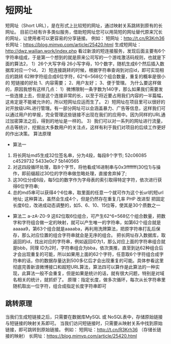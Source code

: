 # 短网址
短网址（Short URL），是在形式上比较短的网址，通过映射关系跳转到原有的长网址。
目前已经有许多类似服务，借助短网址您可以用简短的网址替代原来冗长的网址，让使用者可以更容易的分享链接。
例如：
短网址：http://t.cn/R3Krh36
长网址：https://blog.mimvp.com/article/25420.html
生成短网址：http://dwz.wailian.work/index.php
看过新浪的短连接服务，发现后面主要有6个字符串组成，于是第一个想到的就是原来公司写的一个游戏激活码规则，也就是下面的算法2，
1）26个大写字母 26小写字母，10个数字，随机生成6个然后插入数据库对应一个id，
2）短连接跳转的时候，根据字符串查询到对应id，即可实现相应的跳转
62种字符组合成6位字符，62^6=568亿个组合数量，重复的概率是很小的
短链接的好处
1、内容需要；
2、用户友好；
3、便于管理。
为什么要这样做的，原因我想有这样几点：
1）微博限制一条字数为140字，那么如果我们需要发一些连接上去，但是这个连接非常的长，以至于将近要占用我们内容的一半篇幅，这肯定是不能被允许的，所以短网址应运而生了。
2）短网址在项目里可以很好的对开放级URL进行管理。有一部分网址可以会涵盖暴力、广告等信息，这样我们可以通过用户的举报，完全管理这些链接不出现在我们的应用中。因为同样的URL通过加密算法之后，得到的地址是一样的。
3）我们可以对一系列的网址进行流量，点击等统计，挖掘出大多数用户的关注点，这样有利于我们对项目的后续工作更好的作出决策。
算法原理

* 算法一
1) 将长网址md5生成32位签名串，分为4段，每段8个字节;  52c06085  c4529732  5433e0c7  5b140565
2) 对这四段循环处理，取8个字节，将他看成16进制串与0x3fffffff(30位1)与操作，即前缀超过30位的字符串做忽略处理，直接舍弃掉了;
3) 这30位分成6段，每5位的数字作为字母表的索引取得特定字符，依次进行获得6位字符串;
4) 总的md5串可以获得4个6位串，取里面的任意一个就可作为这个长url的短url地址;
这种算法，虽然会生成4个，但是仍然存在重复几率
PHP 改进型
把固定长度6位，改进成动态调整的，如5、6、10、15位等，使其是30个质数之一
* 算法二
  a-zA-Z0-9 这62位取6位组合，可产生62^6=568亿个组合数量，把数字和字符组合做一定的映射，就可以产生唯一的字符串，如第62个组合就是aaaaa9，第63个组合就是aaaaba，再利用洗牌算法，把原字符串打乱后保存，那么对应位置的组合字符串就会是无序的组合。
  把长网址存入数据库，取返回的id，找出对应的字符串，例如返回ID为1，那么对应上面的字符串组合就是bbb，同理 ID为2时，字符串组合为bba，依次类推，直至到达62种组合后才会出现重复的可能，所以如果用上面的62个字符，任意取6个字符组合成字符串的话，你的数据存量达到500多亿后才会出现重复的可能。具体参看这里彻底完善新浪微博接口和超短URL算法，算法四可以算作是此算法的一种实现，此算法一般不会重复，但是如果是统计的话，就有很大问题，特别是对域名相关的统计，就抓虾了。
  原理：指定长度，做多次循环，每次从长字符串里随机取出一位字符，组合成指定长度字符串即可

## 跳转原理
当我们生成短链接之后，只需要在数据库MySQL 或 NoSQL表中，存储原始链接与短链接的映射关系即可。
当我们访问短链接时，只需要从映射关系中找到原始链接，即可跳转到原始链接。
例如：
短网址：http://t.cn/R3Krh36 （存储长链接的映射）
长网址：https://blog.mimvp.com/article/25420.html